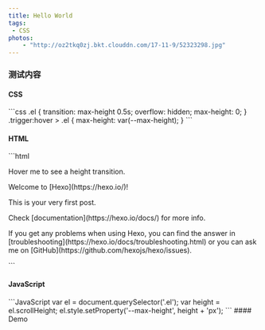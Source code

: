 ```yaml
---
title: Hello World
tags:
 - CSS
photos: 
    - "http://oz2tkq0zj.bkt.clouddn.com/17-11-9/52323298.jpg"
---
```


### 测试内容

<h4 data-type="CSS">CSS</h4>
```css
.el {
  transition: max-height 0.5s;
  overflow: hidden;
  max-height: 0;
}
.trigger:hover > .el {
  max-height: var(--max-height);
}
```
<h4 data-type="HTML">HTML</h4>
```html
<div class="trigger">
    <p>Hover me to see a height transition.</p>
    <div class="el">
        <p>Welcome to [Hexo](https://hexo.io/)!</p>
        <p>This is your very first post.</p>
        <p>Check [documentation](https://hexo.io/docs/) for more info.</p>
        <p>If you get any problems when using Hexo, you can find the answer in [troubleshooting](https://hexo.io/docs/troubleshooting.html) or you can ask me on [GitHub](https://github.com/hexojs/hexo/issues).</p>
    </div>
</div>
```
<h4 data-type="JavaScript">JavaScript</h4>
```JavaScript
var el = document.querySelector('.el');
var height = el.scrollHeight;
el.style.setProperty('--max-height', height + 'px');
```
#### Demo